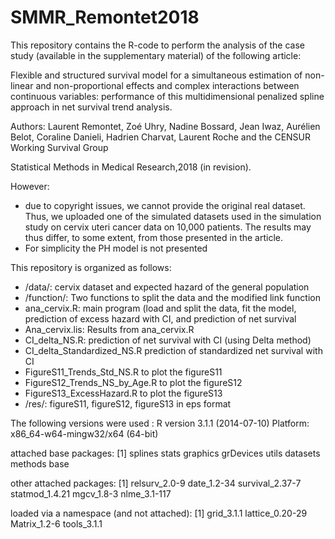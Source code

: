 # SMMR_Remontet2018

This repository contains the R-code to perform the analysis of the case study (available in the supplementary material) of the following article:

Flexible and structured survival model for a simultaneous estimation of non-linear and non-proportional effects and complex interactions between continuous variables: performance of this multidimensional penalized spline approach in net survival trend analysis.

Authors: Laurent Remontet, Zoé Uhry, Nadine Bossard, Jean Iwaz, Aurélien Belot, Coraline Danieli, Hadrien Charvat, Laurent Roche and the CENSUR Working Survival Group

Statistical Methods in Medical Research,2018 (in revision).


However:
-	due to copyright issues, we cannot provide the original real dataset. Thus, we uploaded one of the simulated datasets used in the simulation study on cervix uteri cancer data on 10,000 patients. The results may thus differ, to some extent, from those presented in the article.
-	For simplicity the PH model is not presented

This repository is organized as follows:
- /data/: cervix dataset and expected hazard of the general population
- /function/: Two functions to split the data and the modified link function
- ana_cervix.R: main program (load and split the data, fit the model, prediction of excess hazard with CI, and prediction of net survival
- Ana_cervix.lis: Results from ana_cervix.R
- CI_delta_NS.R: prediction of net survival with CI (using Delta method)
- CI_delta_Standardized_NS.R	prediction of standardized net survival with CI
- FigureS11_Trends_Std_NS.R to plot the figureS11
- FigureS12_Trends_NS_by_Age.R to plot the figureS12
- FigureS13_ExcessHazard.R to plot the figureS13
- /res/: figureS11, figureS12, figureS13 in eps format


The following versions were used :
R version 3.1.1 (2014-07-10)
Platform: x86_64-w64-mingw32/x64 (64-bit)

attached base packages:
[1] splines   stats     graphics  grDevices utils     datasets  methods   base     

other attached packages:
[1] relsurv_2.0-9   date_1.2-34     survival_2.37-7 statmod_1.4.21  mgcv_1.8-3      nlme_3.1-117   

loaded via a namespace (and not attached):
[1] grid_3.1.1      lattice_0.20-29 Matrix_1.2-6    tools_3.1.1    
